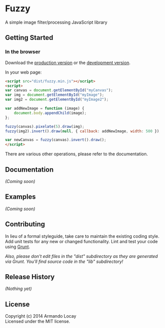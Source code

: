 # Fuzzy

A simple image filter/processing JavaScript library

## Getting Started
### In the browser
Download the [production version][min] or the [development version][max].

[min]: https://raw.github.com/aloca_000/Fuzzy/master/dist/fuzzy.min.js
[max]: https://raw.github.com/aloca_000/Fuzzy/master/lib/fuzzy.js

In your web page:

```html
<script src="dist/fuzzy.min.js"></script>
<script>
var canvas = document.getElementById("myCanvas");
var img = document.getElementById("myImage");
var img2 = document.getElementById("myImage2");

var addNewImage = function (image) {
	document.body.appendChild(image);
};

fuzzy(canvas).pixelate(5).draw(img); 
fuzzy(img2).invert().draw(null, { callback: addNewImage, width: 500 });

var newCanvas = fuzzy(canvas).invert().draw(); 
</script>
```

There are various other operations, please refer to the documentation.

## Documentation
_(Coming soon)_

## Examples
_(Coming soon)_

## Contributing
In lieu of a formal styleguide, take care to maintain the existing coding style. Add unit tests for any new or changed functionality. Lint and test your code using [Grunt](http://gruntjs.com/).

_Also, please don't edit files in the "dist" subdirectory as they are generated via Grunt. You'll find source code in the "lib" subdirectory!_

## Release History
_(Nothing yet)_

## License
Copyright (c) 2014 Armando Locay  
Licensed under the MIT license.

